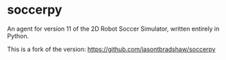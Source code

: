 soccerpy
========

An agent for version 11 of the 2D Robot Soccer Simulator, written entirely in Python.

This is a fork of the version: https://github.com/jasontbradshaw/soccerpy 
